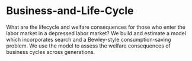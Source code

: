 # Business-and-Life-Cycle
What are the lifecycle and welfare consequences for those who enter the labor market in a depressed labor market? We build and estimate a model which incorporates search and a Bewley-style consumption-saving problem. We use the model to assess the welfare consequences of business cycles across generations.
